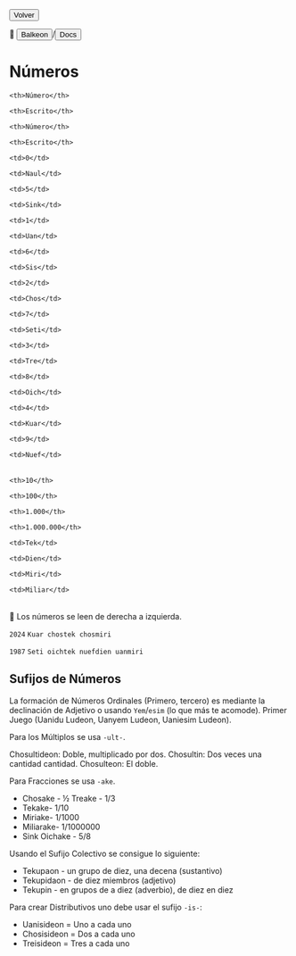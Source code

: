 <button class="button-82-pushable" role="button" onclick="history.back()">
  <span class="button-82-shadow"></span>
  <span class="button-82-edge"></span>
  <span class="button-82-front text">
  Volver
 </span> </button>

📂 <button class="button-16" role="button" onclick="location.href='../../index'">Balkeon</button>/<button class="button-16" role="button" onclick="location.href='../index'">Docs</button>

# Números

<table style="width:100%">

  <theader>

  <tr>

    <th>Número</th>

    <th>Escrito</th>

    <th>Número</th>

    <th>Escrito</th>

  </tr>

  </theader>

  <tbody>

  <tr>

    <td>0</td>

    <td>Naul</td>

    <td>5</td>

    <td>Sink</td>

  </tr>

   <tr>

    <td>1</td>

    <td>Uan</td>

    <td>6</td>

    <td>Sis</td>

  </tr>

  <tr>

    <td>2</td>

    <td>Chos</td>

    <td>7</td>

    <td>Seti</td>

  </tr>

  <tr>

    <td>3</td>

    <td>Tre</td>

    <td>8</td>

    <td>Oich</td>

  </tr>
  <tr>

    <td>4</td>

    <td>Kuar</td>

    <td>9</td>

    <td>Nuef</td>

  </tr>
  </tbody>
  </table>

<table style="width:100%">

  <theader>

  <tr>

    <th>10</th>

    <th>100</th>

    <th>1.000</th>

    <th>1.000.000</th>

  </tr>

  </theader>

  <tbody>

  <tr>

    <td>Tek</td>

    <td>Dien</td>

    <td>Miri</td>

    <td>Miliar</td>

  </tr>
  </tbody>
  </table>

👀 Los números se leen de derecha a izquierda.

`2024` `Kuar chostek chosmiri`

`1987` `Seti oichtek nuefdien uanmiri`


## Sufijos de Números 

La formación de Números Ordinales (Primero, tercero) es mediante la declinación de Adjetivo o usando `Yem`/`esim` (lo que más te acomode). Primer Juego (Uanidu Ludeon, Uanyem Ludeon, Uaniesim Ludeon).

Para los Múltiplos se usa `-ult-`.

Chosultideon: Doble, multiplicado por dos.
Chosultin: Dos veces una cantidad
cantidad.
Chosulteon: El doble.

Para Fracciones se usa `-ake`.

- Chosake - ½ Treake - 1/3
- Tekake- 1/10
- Miriake- 1/1000
- Miliarake- 1/1000000
- Sink Oichake - 5/8

Usando el Sufijo Colectivo se consigue lo siguiente:

- Tekupaon - un grupo de diez, una decena
(sustantivo)
- Tekupidaon - de diez miembros (adjetivo)
- Tekupin - en grupos de a diez (adverbio), de diez en diez

Para crear Distributivos uno debe usar el sufijo `-is-`:

- Uanisideon = Uno a cada uno
- Chosisideon = Dos a cada uno
- Treisideon = Tres a cada uno
